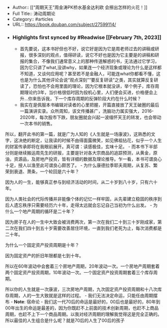 - Author:: [[“周期天王”周金涛PK桥水基金达利欧 会擦出怎样的火花！]]
- Full Title:: 涛动周期论
- Category:: #articles
- URL:: https://book.douban.com/subject/27599114/
- ### Highlights first synced by #Readwise [[February 7th, 2023]]
    - 首先要说，这本书好但也不好，说它好是因为它是周老师过去的讲稿或研报，很多深刻的观点，值得研读，说它不好也是因为它主要是的讲稿和研报的集合，不像我们通常意义上的那种传道解惑的书，无法通过它学习，因为它只讲了what,没讲why，如果连一个经济现象或理论为什么是这样都不知道，又谈何应用呢？甚至若不是金融人，可能连what你都看不懂，这也是为什么其他评论会说“观点深刻”“要反复研读”之类，其实就算反复研读了，恐怕也不会用里面的理论，因为它根本就没讲，举个例子，库存周期理论约3年，当价格很低时因为投机心里，人们便会买进，价格便会上升…你来告诉我，下一个库存周期的反弹阶段大约在什么时候？
    - 我实在是佩服本书编辑对读者的心里把握，开篇直接放了天王破圈的最后一篇演讲实录。众所周知，该文传播甚广，洗脑功力属实强大，2016-2020年，每次股市下跌，朋友圈就会兴起一波缅怀天王的转发，也会带动一次本书的销售。

所以，翻开此书的第一篇，就是广为人知的《人生就是一场康波》，这熟悉的文字，这决绝的断定，让我读的时候不由得面露微笑，如见佛祖拈花，似乎一个人生的财富传承即将在我眼前展开。真可谓：读感极佳，玄味十足。
    - 而本书下半部分则是继续搬运周先生的研报，主要是针对各大宗商品的追踪预测，从黄金，原油，资源品，及房地产投资，皆有详细的数据及理论推导。乍一看，本书可谓良心十足，授人以渔至此可谓良心颇苦了。
    - 为什么康德拉季耶夫周期，从复苏、繁荣到衰退、萧条，一个轮回是六十年？

因为人的一生，能够真正参与到经济活动的时间，从二十岁到八十岁，只有六十年。

因为人类社会的代际传播并非能像个体的记忆一样牢固，从先辈建立稳固的秩序到后人遗忘秩序只需要经历六十年，走得太远就会忘记自己当初为什么出发。
    - 为什么一个地产周期的循环是二十年？

因为房子在人的一生中大致会被消费两次，第一次在我们二十到三十岁刚成家，第二次在我们四十到五十岁需要改善居住环境，一直到我们老死为止，每次消费都是二十年。

为什么一个固定资产投资周期是十年？

因为固定资产的折旧年限都是七到十年。

所以在60年波动中会套着三个房地产周期，20年波动一次。一个房地产周期套着两个固定资产投资周期，10年波动一次。一个固定资产投资周期套着三个库存周期。

所以你的人生就是一次康波，三次房地产周期，九次固定资产投资周期和十八次库存周期，人的一生大致就是这样的过程。
    - 我们无法决定命运，只能任由周期摆布
        - **Note**: 宿命论
    - 我们这一代70后的命运是最好的，00后也是最好的，80年到00年出生的命运是最差的，因为你既赶不上前面的技术创新周期，也赶不上商品周期，也赶不上下一个商品周期。以我对经济周期的理解我觉得这是完全正确的。所以最佳的人生组合是什么呢？就是70后的人生了00后的孩子

